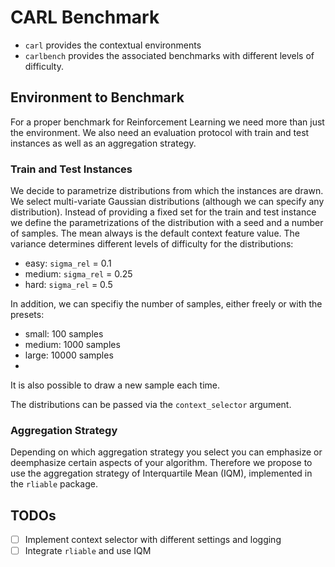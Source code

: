 # CARL Benchmark

- `carl` provides the contextual environments
- `carlbench` provides the associated benchmarks with different levels of difficulty.

## Environment to Benchmark

For a proper benchmark for Reinforcement Learning we need more than just the 
environment.
We also need an evaluation protocol with train and test instances as well as 
an aggregation strategy.

### Train and Test Instances

We decide to parametrize distributions from which the instances are drawn.
We select multi-variate Gaussian distributions (although we can specify any 
distribution). 
Instead of providing a fixed set for the train and test instance we define the 
parametrizations of the distribution with a seed and a number of samples.
The mean always is the default context feature value.
The variance determines different levels of difficulty for the distributions:

- easy: `sigma_rel` = 0.1
- medium: `sigma_rel` = 0.25
- hard: `sigma_rel` = 0.5

In addition, we can specifiy the number of samples, either freely or with the presets:
- small: 100 samples
- medium: 1000 samples
- large: 10000 samples
- 
It is also possible to draw a new sample each time.

The distributions can be passed via the `context_selector` argument.


### Aggregation Strategy
Depending on which aggregation strategy you select you can emphasize or deemphasize
certain aspects of your algorithm. Therefore we propose to use the aggregation 
strategy of Interquartile Mean (IQM), implemented in the `rliable` package.


## TODOs
- [ ] Implement context selector with different settings and logging
- [ ] Integrate `rliable` and use IQM